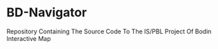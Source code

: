 # BD-Navigator
Repository Containing The Source Code To The IS/PBL Project Of Bodin Interactive Map
